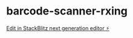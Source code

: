 # barcode-scanner-rxing

[Edit in StackBlitz next generation editor ⚡️](https://stackblitz.com/~/github.com/lengoman/barcode-scanner-rxing)